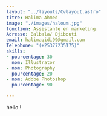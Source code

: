 ```yaml
---
layout: "../layouts/Cvlayout.astro"
titre: Halima Ahmed
image: "./images/haloum.jpg"
fonction: Assistante en marketing
Adresse: Balbala/ Djibouti
email: halimaqidi99@gmail.com
Telephone: "(+25377235175)"
skills:
- pourcentage: 30
  nom: Illustrator
- nom: Photography
  pourcentage: 20
- nom: Adobe Photoshop
  pourcentage: 90

---
```

  hello !